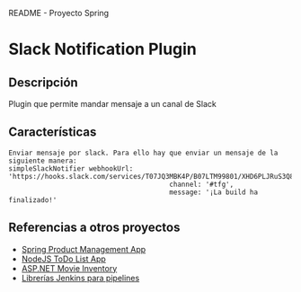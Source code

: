 README - Proyecto Spring
# Slack Notification Plugin
## Descripción

Plugin que permite mandar mensaje a un canal de Slack
## Características

    Enviar mensaje por slack. Para ello hay que enviar un mensaje de la siguiente manera:
    simpleSlackNotifier webhookUrl: 'https://hooks.slack.com/services/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',
                                            channel: '#tfg',
                                            message: '¡La build ha finalizado!'

## Referencias a otros proyectos

- [Spring Product Management App](https://github.com/UO276840/TFG_Pipeline)
- [NodeJS ToDo List App](https://github.com/UO276840/TFG_Pipeline_NodeJs)
- [ASP.NET Movie Inventory](https://github.com/UO276840/TFG_Pipeline_NET)
- [Librerías Jenkins para pipelines](https://github.com/UO276840/jenkins_lib)

